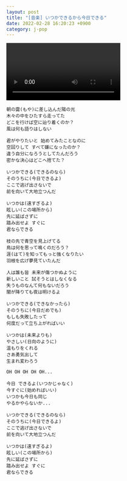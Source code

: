 ```yaml
---
layout: post
title: "[音楽] いつかできるから今日できる"
date: 2022-02-28 16:20:23 +0900
category: j-pop
---
```


<div class="video-container">
    <video id="player" class="video-js vjs-default-skin vjs-big-play-centered" data-json="/public/json/j-pop/いつかできるから今日できる.json"></video>
</div>

```
朝の靄(もや)に差し込んだ陽の光
木々の中をひたすら走ってた
どこを行けば空に辿り着くのか？
風は何も語りはしない

君がやりたいと 始めてみたことなのに
空回りして すべて嫌になったのか？
違う自分になろうとしてたんだろう
密かな決心はどこへ捨てた？

いつかできる(できるのなら)
そのうちに(今日できるよ)
ここで逃げ出さないで
前を向いて大地立つんだ

いつかは(遠すぎるよ)
眩しい(この場所から)
先に延ばさずに
踏み出せよ すぐに
君ならできる

枝の先で青空を見上げてる
鳥は何を思って鳴くのだろう？
涯(はて)を知ってもっと強くなりたい
羽根を広げ夢見ていたんだ

人は誰も皆 未来が傷つかぬように
新しいこと 試そうとはしなくなる
失うものなんて何もないだろう
闇が降りても夜は明けるよ

いつかできる(できなかったら)
そのうちに(今日だめでも)
もしも失敗したって
何度だって立ち上がればいい

いつかは(未来よりも)
やさしい(日向のように)
温もりをくれる
さあ勇気出して
生まれ変わろう

OH OH OH OH OH...

今日 できるよ(いつかじゃなく)
今すぐに(始めればいい)
いつかも今日も同じ
やるかやらないか...

いつかできる(できるのなら)
そのうちに(今日できるよ)
ここで逃げ出さないで
前を向いて大地立つんだ

いつかは(遠すぎるよ)
眩しい(この場所から)
先に延ばさずに
踏み出せよ すぐに
君ならできる
```